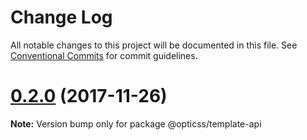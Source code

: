 # Change Log

All notable changes to this project will be documented in this file.
See [Conventional Commits](https://conventionalcommits.org) for commit guidelines.

<a name="0.2.0"></a>
# [0.2.0](https://github.com/css-blocks/opticss/compare/v0.1.1...v0.2.0) (2017-11-26)




**Note:** Version bump only for package @opticss/template-api
